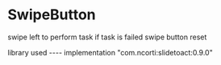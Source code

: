 # SwipeButton
swipe left to perform task if task is failed swipe button reset 

library used ---- implementation "com.ncorti:slidetoact:0.9.0"
